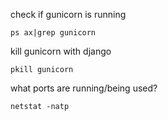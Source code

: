 check if gunicorn is running

```
ps ax|grep gunicorn 
```

kill gunicorn with django

```
pkill gunicorn
```
what ports are running/being used?

```
netstat -natp
```
